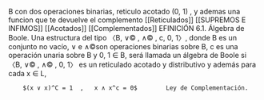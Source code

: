 B con dos operaciones binarias, reticulo  acotado (0, 1) , y ademas una funcion que te devuelve el complemento
[[Reticulados]] [[SUPREMOS E INFIMOS]] [[Acotados]] [[Complementados]] 
EFINICIÓN 6.1.
Álgebra de Boole. Una estructura del tipo 〈B, ∨© , ∧© , c, 0, 1〉, donde B
es un conjunto no vacío, ∨ e ∧©son operaciones binarias sobre B, c es una operación unaria sobre B y 0, 1 ∈ B, será llamada un álgebra de Boole si 〈B, ∨© , ∧© , 0, 1〉 es un reticulado acotado y distributivo y además para cada x ∈ L,
	
		$(x ∨ x)^C = 1  ,   x ∧ x^c = 0$        Ley de Complementación.